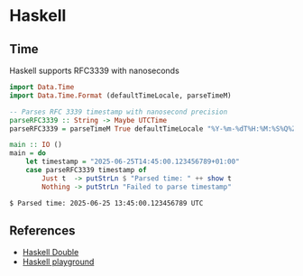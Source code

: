 # Haskell

## Time

Haskell supports RFC3339 with nanoseconds

```haskell
import Data.Time
import Data.Time.Format (defaultTimeLocale, parseTimeM)

-- Parses RFC 3339 timestamp with nanosecond precision
parseRFC3339 :: String -> Maybe UTCTime
parseRFC3339 = parseTimeM True defaultTimeLocale "%Y-%m-%dT%H:%M:%S%Q%Z"

main :: IO ()
main = do
    let timestamp = "2025-06-25T14:45:00.123456789+01:00"
    case parseRFC3339 timestamp of
        Just t  -> putStrLn $ "Parsed time: " ++ show t
        Nothing -> putStrLn "Failed to parse timestamp"
```

```
$ Parsed time: 2025-06-25 13:45:00.123456789 UTC
```

## References

* [Haskell Double](https://hackage.haskell.org/package/base-4.21.0.0/docs/Prelude.html#t:Double)
* [Haskell playground](https://play.haskell.org/saved/cJ9uFdnv)